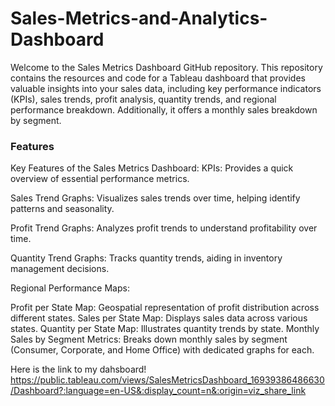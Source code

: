 # Sales-Metrics-and-Analytics-Dashboard

Welcome to the Sales Metrics Dashboard GitHub repository. This repository contains the resources and code for a Tableau dashboard that provides valuable insights into your sales data, including key performance indicators (KPIs), sales trends, profit analysis, quantity trends, and regional performance breakdown. Additionally, it offers a monthly sales breakdown by segment.

### Features
Key Features of the Sales Metrics Dashboard:
KPIs: Provides a quick overview of essential performance metrics.

Sales Trend Graphs: Visualizes sales trends over time, helping identify patterns and seasonality.

Profit Trend Graphs: Analyzes profit trends to understand profitability over time.

Quantity Trend Graphs: Tracks quantity trends, aiding in inventory management decisions.

Regional Performance Maps:

Profit per State Map: Geospatial representation of profit distribution across different states.
Sales per State Map: Displays sales data across various states.
Quantity per State Map: Illustrates quantity trends by state.
Monthly Sales by Segment Metrics: Breaks down monthly sales by segment (Consumer, Corporate, and Home Office) with dedicated graphs for each.


Here is the link to my dahsboard! https://public.tableau.com/views/SalesMetricsDashboard_16939386486630/Dashboard?:language=en-US&:display_count=n&:origin=viz_share_link
